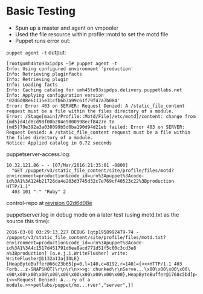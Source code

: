 # Basic Testing

- Spun up a master and agent on vmpooler
- Used the file resource within profile::motd to set the motd file
- Puppet runs error out:


`puppet agent -t` output:

```
[root@umh45to93xipdps ~]# puppet agent -t
Info: Using configured environment 'production'
Info: Retrieving pluginfacts
Info: Retrieving plugin
Info: Loading facts
Info: Caching catalog for umh45to93xipdps.delivery.puppetlabs.net
Info: Applying configuration version '02d6d08e61135e31cfb6b3a99c61f79f47a7b084'
Error: Error 403 on SERVER: Request Denied: A /static_file_content request must be a file within the files directory of a module.
Error: /Stage[main]/Profile::Motd/File[/etc/motd]/content: change from {md5}d41d8cd98f00b204e9800998ecf8427e to {md5}79e392a3a038099b5d0ba190d94d21eb failed: Error 403 on SERVER: Request Denied: A /static_file_content request must be a file within the files directory of a module.
Notice: Applied catalog in 0.72 seconds
```

puppetserver-access.log:

```
10.32.121.86 - - [07/Mar/2016:21:35:01 -0800] 
  "GET /puppet/v3/static_file_content/site/profile/files/motd?environment=production&code_id=urn%3Apuppet%3Acode-id%3A1%3A124b21726da4e203d3745d32c7e769cf40523c22%3Bproduction HTTP/1.1" 
  403 101 "-" "Ruby" 2
```

control-repo at [revision 02d6d08e](https://github.com/jessereynolds/control-repo-burnside-testing/blob/02d6d08e61135e31cfb6b3a99c61f79f47a7b084/site/profile/manifests/motd.pp)

puppetserver.log in debug mode on a later test (using motd.txt as the source this time):

```
2016-03-08 03:29:13,227 DEBUG [qtp1958992479-74 - /puppet/v3/static_file_content/site/profile/files/motd.txt?environment=production&code_id=urn%3Apuppet%3Acode-id%3A1%3A4c1517d451791d6ea8acd771d51f5c00c3cd3e8
a%3Bproduction] [o.e.j.i.WriteFlusher] write: WriteFlusher@1132a13a{IDLE} [HeapByteBuffer@66e23b65[p=0,l=140,c=8192,r=140]={<<<HTTP/1.1 403 Forb...z-SNAPSHOT)\r\n\r\n>>>g: chunked\r\nServe...\x00\x00\x00\x00\
x00\x00\x00\x00\x00\x00\x00\x00\x00\x00\x00},HeapByteBuffer@1768c5bd[p=0,l=101,c=32768,r=101]={<<<Request Denied: A...ry of a module.>>>petlabs/puppet/mo...rver","server",}]
```
